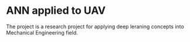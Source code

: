 # ANN applied to UAV

The project is a research project for applying deep leraning concepts into Mechanical Engineering field.
